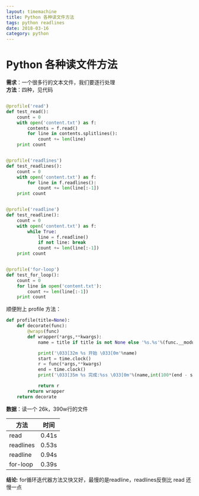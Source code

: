 ```yaml
---
layout: timemachine
title: Python 各种读文件方法
tags: python readlines
date: 2018-03-16
category: python
---
```

# Python 各种读文件方法

**需求**：一个很多行的文本文件，我们要逐行处理  
**方法**：四种，见代码  
```python  

@profile('read')
def test_read():
	count = 0
	with open('content.txt') as f:
		contents = f.read()
		for line in contents.splitlines():
			count += len(line)
	print count


@profile('readlines')
def test_readlines():
	count = 0
	with open('content.txt') as f:
		for line in f.readlines():
			count += len(line[:-1])
	print count


@profile('readline')
def test_readline():
	count = 0
	with open('content.txt') as f:
		while True:
			line = f.readline()
			if not line: break
			count += len(line[:-1])
	print count


@profile('for-loop')
def test_for_loop():
	count = 0
	for line in open('content.txt'):
		count += len(line[:-1])
	print count

```

顺便附上 profile 方法：  
```python  
def profile(title=None):
	def decorate(func):
		@wraps(func)
		def wrapper(*args,**kwargs):
			name = title if title is not None else '%s.%s'%(func.__module__,func.__name__)

			print('\033[32m %s 开始 \033[0m'%name)
			start = time.clock()
			r = func(*args,**kwargs)
			end = time.clock()
			print('\033[35m %s 完成:%ss \033[0m'%(name,int(100*(end - start)+0.5)/100.0))

			return r
		return wrapper
	return decorate
```

**数据**：读一个 26k，390w行的文件

|方法|时间|
|---|---|
| read     | 0.41s |  
| readlines| 0.53s |  
| readline | 0.94s |  
| for-loop | 0.39s |  


**结论**: for循环迭代器方法又快又好，最慢的是readline，readlines反倒比 read 还慢一点
